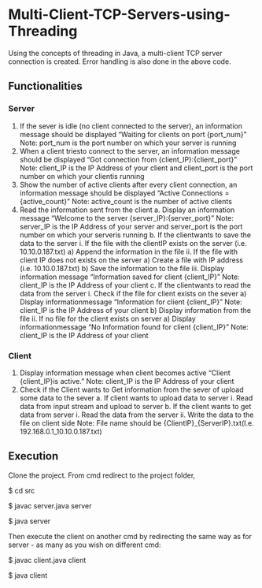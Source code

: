 # Multi-Client-TCP-Servers-using-Threading
Using the concepts of threading in Java, a multi-client TCP server connection is created. Error handling is also done in the above code.

## Functionalities
### Server
1. If the sever is idle (no client connected to the server), an information message should
be displayed “Waiting for clients on port {port_num}”
Note: port_num is the port number on which your server is running
2. When a client triesto connect to the server, an information message should be
displayed “Got connection from {client_IP}:{client_port}”
Note: client_IP is the IP Address of your client and client_port is the port number on
which your clientis running
3. Show the number of active clients after every client connection, an information
message should be displayed “Active Connections = {active_count}”
Note: active_count is the number of active clients
4. Read the information sent from the client
a. Display an information message “Welcome to the server
{server_IP}:{server_port}”
Note: server_IP is the IP Address of your server and server_port is the port
number on which your serveris running
b. If the clientwants to save the data to the server
i. If the file with the clientIP exists on the server (i.e. 10.10.0.187.txt)
a) Append the information in the file
ii. If the file with client IP does not exists on the server
a) Create a file with IP address (i.e. 10.10.0.187.txt)
b) Save the information to the file
iii. Display information message “Information saved for client {client_IP}”
Note: client_IP is the IP Address of your client
c. If the clientwants to read the data from the server
i. Check if the file for client exists on the sever
a) Display informationmessage “Information for client {client_IP}”
Note: client_IP is the IP Address of your client
b) Display information from the file
ii. If no file for the client exists on server
a) Display informationmessage “No Information found for client
{client_IP}”
Note: client_IP is the IP Address of your client


### Client
1. Display information message when client becomes active “Client {client_IP}is active.”
Note: client_IP is the IP Address of your client
2. Check if the Client wants to Get information from the sever of upload some data to the
sever
a. If client wants to upload data to server
i. Read data from input stream and upload to server
b. If the client wants to get data from server
i. Read the data from the server
ii. Write the data to the file on client side
Note: File name should be {ClientIP}_{ServerIP}.txt(I.e.
192.168.0.1_10.10.0.187.txt)

## Execution
Clone the project. From cmd redirect to the project folder,

$ cd src


$ javac server.java server


$ java server

Then execute the client on another cmd by redirecting the same way as for server - as many as you wish on different cmd:

$ javac client.java client

$ java client

